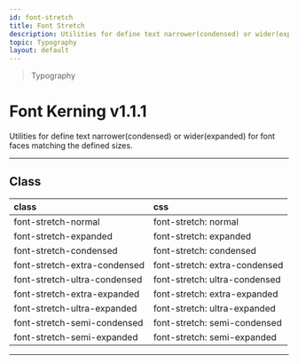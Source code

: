 ```yaml
---
id: font-stretch
title: Font Stretch
description: Utilities for define text narrower(condensed) or wider(expanded) for font faces matching the defined sizes.
topic: Typography
layout: default
---
```


<!-- ON PENDING -->

> Typography

# Font Kerning <span class="ml-1 px-2 py-1 text-sm text-gray-600 (dark)text-charcoal-100 bg-gray-300 (dark)bg-gray-600">v1.1.1</span>

Utilities for define text narrower(condensed) or wider(expanded) for font faces matching the defined sizes.

---

## Class

| <span class="px-3 py-1 text-white (dark)text-charcoal-100 bg-gray-700 (dark)bg-gray-600 rounded-full">class</span> | <span class="px-3 py-1 text-white (dark)text-charcoal-100 bg-gray-700 (dark)bg-gray-600 rounded-full">css</span> |
|:--|:--|
| font-stretch-normal | font-stretch: normal |
| font-stretch-expanded | font-stretch: expanded |
| font-stretch-condensed | font-stretch: condensed |
| font-stretch-extra-condensed | font-stretch: extra-condensed |
| font-stretch-ultra-condensed | font-stretch: ultra-condensed |
| font-stretch-extra-expanded | font-stretch: extra-expanded |
| font-stretch-ultra-expanded | font-stretch: ultra-expanded |
| font-stretch-semi-condensed | font-stretch: semi-condensed |
| font-stretch-semi-expanded | font-stretch: semi-expanded |

<style>
.supports {
  display: block
}
@supports (font-stretch: normal) {
  .supports {
    display: none
  }
}
</style>

<y class="supports mt-4 mx-4 p-3 border-l-8 border-orange-600 text-sm text-orange-600 (dark)text-orange-500 bg-orange-200 (dark)bg-orange-900">
  <span class="pr-1 font-semibold">
    Note:
  </span>
  Your browser does not currently support the utilities.
</y>

---

